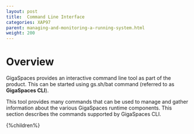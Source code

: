 ```yaml
---
layout: post
title:  Command Line Interface
categories: XAP97
parent: managing-and-monitoring-a-running-system.html
weight: 200
---
```


# Overview

GigaSpaces provides an interactive command line tool as part of the product. This can be started using gs.sh/bat command (referred to as **GigaSpaces CLI**).

This tool provides many commands that can be used to manage and gather information about the various GigaSpaces runtime components. This section describes the commands supported by GigaSpaces CLI.

{%children%}